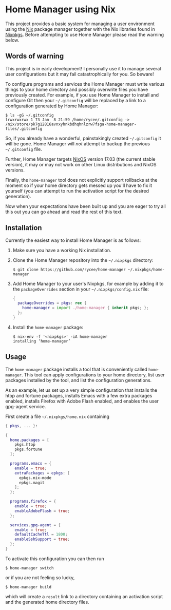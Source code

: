 Home Manager using Nix
======================

This project provides a basic system for managing a user environment
using the [Nix][] package manager together with the Nix libraries
found in [Nixpkgs][]. Before attempting to use Home Manager please
read the warning below.

Words of warning
----------------

This project is in early development! I personally use it to manage
several user configurations but it may fail catastrophically for you.
So beware!

To configure programs and services the Home Manager must write various
things to your home directory and possibly overwrite files you have
previously created. For example, if you use Home Manager to install
and configure Git then your `~/.gitconfig` will be replaced by a link
to a configuration generated by Home Manager:

```
$ ls -gG ~/.gitconfig
lrwxrwxrwx 1 73 Jan  8 21:59 /home/rycee/.gitconfig -> /nix/store/pk7g12816avnxyhnkbdhqhnlzrw7fsga-home-manager-files/.gitconfig
```

So, if you already have a wonderful, painstakingly created
`~/.gitconfig` it will be gone. Home Manager will _not_ attempt to
backup the previous `~/.gitconfig` file.

Further, Home Manager targets [NixOS][] version 17.03 (the current
stable version), it may or may not work on other Linux distributions
and NixOS versions.

Finally, the `home-manager` tool does not explicitly support rollbacks
at the moment so if your home directory gets messed up you'll have to
fix it yourself (you can attempt to run the activation script for the
desired generation).

Now when your expectations have been built up and you are eager to try
all this out you can go ahead and read the rest of this text.

Installation
------------

Currently the easiest way to install Home Manager is as follows:

 1. Make sure you have a working Nix installation.

 2. Clone the Home Manager repository into the `~/.nixpkgs` directory:

    ```
    $ git clone https://github.com/rycee/home-manager ~/.nixpkgs/home-manager
    ```

 3. Add Home Manager to your user's Nixpkgs, for example by adding it
    to the `packageOverrides` section in your `~/.nixpkgs/config.nix`
    file:

    ```nix
    {
      packageOverrides = pkgs: rec {
        home-manager = import ./home-manager { inherit pkgs; };
      };
    }
    ```

 4. Install the `home-manager` package:

    ```
    $ nix-env -f '<nixpkgs>' -iA home-manager
    installing ‘home-manager’
    ```

Usage
-----

The `home-manager` package installs a tool that is conveniently called
`home-manager`. This tool can apply configurations to your home
directory, list user packages installed by the tool, and list the
configuration generations.

As an example, let us set up a very simple configuration that installs
the htop and fortune packages, installs Emacs with a few extra
packages enabled, installs Firefox with Adobe Flash enabled, and
enables the user gpg-agent service.

First create a file `~/.nixpkgs/home.nix` containing

```nix
{ pkgs, ... }:

{
  home.packages = [
    pkgs.htop
    pkgs.fortune
  ];

  programs.emacs = {
    enable = true;
    extraPackages = epkgs: [
      epkgs.nix-mode
      epkgs.magit
    ];
  };

  programs.firefox = {
    enable = true;
    enableAdobeFlash = true;
  };

  services.gpg-agent = {
    enable = true;
    defaultCacheTtl = 1800;
    enableSshSupport = true;
  };
}
```

To activate this configuration you can then run

```
$ home-manager switch
```

or if you are not feeling so lucky,

```
$ home-manager build
```

which will create a `result` link to a directory containing an
activation script and the generated home directory files.

[Nix]: https://nixos.org/nix/
[NixOS]: https://nixos.org/
[Nixpkgs]: https://nixos.org/nixpkgs/
